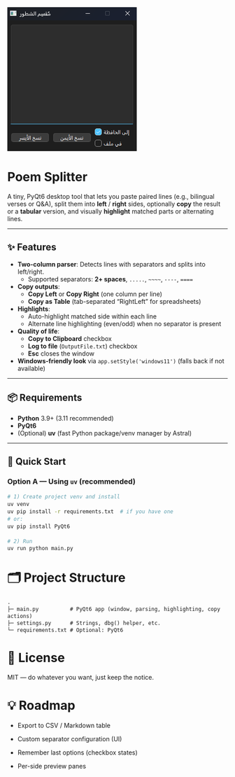 <img src="image.png">

# Poem Splitter
A tiny, PyQt6 desktop tool that lets you paste paired lines (e.g., bilingual verses or Q&A), split them into **left** / **right** sides, optionally **copy** the result or a **tabular** version, and visually **highlight** matched parts or alternating lines.

---

## ✨ Features

- **Two-column parser**: Detects lines with separators and splits into left/right.
  - Supported separators: **2+ spaces**, `.....`, `~~~~`, `----`, `====`
- **Copy outputs**:
  - **Copy Left** or **Copy Right** (one column per line)
  - **Copy as Table** (tab-separated “Right<TAB>Left” for spreadsheets)
- **Highlights**:
  - Auto-highlight matched side within each line
  - Alternate line highlighting (even/odd) when no separator is present
- **Quality of life**:
  - **Copy to Clipboard** checkbox
  - **Log to file** (`OutputFile.txt`) checkbox
  - **Esc** closes the window
- **Windows-friendly look** via `app.setStyle('windows11')` (falls back if not available)

---

## 📦 Requirements

- **Python** 3.9+ (3.11 recommended)
- **PyQt6**
- (Optional) **uv** (fast Python package/venv manager by Astral)

---

## 🚀 Quick Start

### Option A — Using `uv` (recommended)

```bash
# 1) Create project venv and install
uv venv
uv pip install -r requirements.txt  # if you have one
# or:
uv pip install PyQt6

# 2) Run
uv run python main.py
```
# 🗂️ Project Structure
```
.
├─ main.py          # PyQt6 app (window, parsing, highlighting, copy actions)
├─ settings.py      # Strings, dbg() helper, etc.
└─ requirements.txt # Optional: PyQt6
```

# 📄 License

MIT — do whatever you want, just keep the notice.

# 💡 Roadmap

- Export to CSV / Markdown table

- Custom separator configuration (UI)

- Remember last options (checkbox states)

- Per-side preview panes



